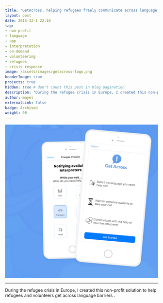 ```yaml
---
title: "GetAcross, helping refugees freely communicate across language barriers with the help of volunteer interpreters"
layout: post
date: 2015-12-1 22:10
tag:
- non-profit
- language
- app
- interpretation
- on-demand
- volunteering
- refugees
- crisis response
image: /assets/images/getacross-logo.png
headerImage: true
projects: true
hidden: true # don't count this post in blog pagination
description: "During the refugee crisis in Europe, I created this non-profit solution to help refugees and volunteers get across language barriers."
author: mayel
externalLink: false
badge: Archived
weight: 90
---
```


[![Screenshot](./assets/images/getacross-screen.png)](https://app.getacross.org/)

---

During the refugee crisis in Europe, I created this non-profit solution to help refugees and volunteers get across language barriers .

